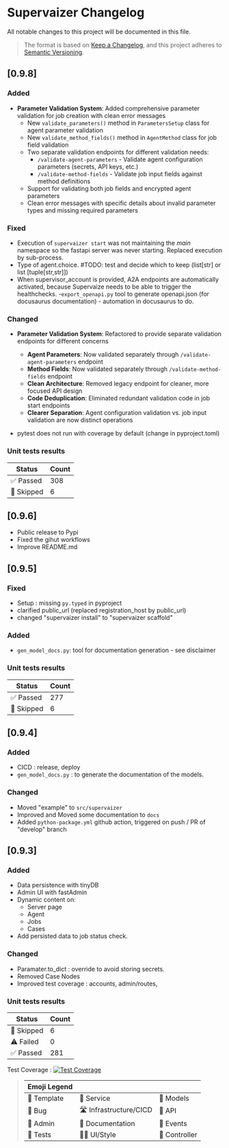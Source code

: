 # Supervaizer Changelog

All notable changes to this project will be documented in this file.

> The format is based on [Keep a Changelog](https://keepachangelog.com/en/1.0.0/), and this project adheres to [Semantic Versioning](https://semver.org/spec/v2.0.0.html).

## [0.9.8]

### Added

- **Parameter Validation System**: Added comprehensive parameter validation for job creation with clean error messages
  - New `validate_parameters()` method in `ParametersSetup` class for agent parameter validation
  - New `validate_method_fields()` method in `AgentMethod` class for job field validation
  - Two separate validation endpoints for different validation needs:
    - `/validate-agent-parameters` - Validate agent configuration parameters (secrets, API keys, etc.)
    - `/validate-method-fields` - Validate job input fields against method definitions
  - Support for validating both job fields and encrypted agent parameters
  - Clean error messages with specific details about invalid parameter types and missing required parameters

### Fixed

- Execution of `supervaizer start` was not maintaining the _main_ namespace so the fastapi server was never starting. Replaced execution by sub-process.
- Type of agent.choice. #TODO: test and decide which to keep (list[str] or list [tuple[str,str]])
- When supervisor_account is provided, A2A endpoints are automatically activated, because Supervaize needs to be able to trigger the healthchecks. -`export_openapi.py` tool to generate openapi.json (for docusaurus documentation) - automation in docusaurus to do.

### Changed

- **Parameter Validation System**: Refactored to provide separate validation endpoints for different concerns

  - **Agent Parameters**: Now validated separately through `/validate-agent-parameters` endpoint
  - **Method Fields**: Now validated separately through `/validate-method-fields` endpoint
  - **Clean Architecture**: Removed legacy endpoint for cleaner, more focused API design
  - **Code Deduplication**: Eliminated redundant validation code in job start endpoints
  - **Clearer Separation**: Agent configuration validation vs. job input validation are now distinct operations

- pytest does not run with coverage by default (change in pyproject.toml)

### Unit tests results

| Status     | Count |
| ---------- | ----- |
| ✅ Passed  | 308   |
| 🤔 Skipped | 6     |

## [0.9.6]

- Public release to Pypi
- Fixed the gihut workflows
- Improve README.md

## [0.9.5]

### Fixed

- Setup : missing `py.typed` in pyproject
- clarified public_url (replaced registration_host by public_url)
- changed "supervaizer install" to "supervaizer scaffold"

### Added

- `gen_model_docs.py`: tool for documentation generation - see disclaimer

### Unit tests results

| Status     | Count |
| ---------- | ----- |
| ✅ Passed  | 277   |
| 🤔 Skipped | 6     |

## [0.9.4]

### Added

- CICD : release, deploy
- `gen_model_docs.py` : to generate the documentation of the models.

### Changed

- Moved "example" to `src/supervaizer`
- Improved and Moved some documentation to `docs`
- Added `python-package.yml` github action, triggered on push / PR of "develop" branch

## [0.9.3]

### Added

- Data persistence with tinyDB
- Admin UI with fastAdmin
- Dynamic content on:
  - Server page
  - Agent
  - Jobs
  - Cases
- Add persisted data to job status check.

### Changed

- Paramater.to_dict : override to avoid storing secrets.
- Removed Case Nodes
- Improved test coverage : accounts, admin/routes,

### Unit tests results

| Status     | Count |
| ---------- | ----- |
| 🤔 Skipped | 6     |
| ⚠️ Failed  | 0     |
| ✅ Passed  | 281   |

Test Coverage : [![Test Coverage](https://img.shields.io/badge/Coverage-81%25-brightgreen.svg)](https://github.com/supervaize/supervaizer)

> | Emoji Legend |                        |               |
> | ------------ | ---------------------- | ------------- |
> | 🌅 Template  | 🏹 Service             | 👔 Models     |
> | 🐛 Bug       | 🛣️ Infrastructure/CICD | 🔌 API        |
> | 💼 Admin     | 📖 Documentation       | 📰 Events     |
> | 🧪 Tests     | 🧑‍🎨 UI/Style            | 🎼 Controller |
